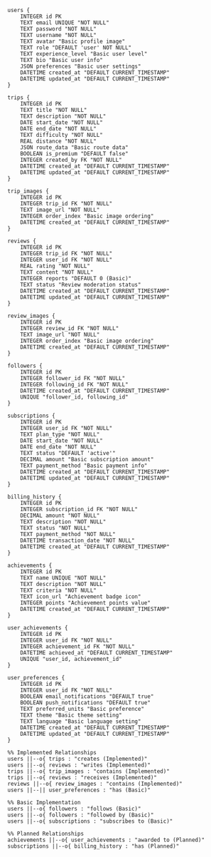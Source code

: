 

    users {
        INTEGER id PK
        TEXT email UNIQUE "NOT NULL"
        TEXT password "NOT NULL"
        TEXT username "NOT NULL"
        TEXT avatar "Basic profile image"
        TEXT role "DEFAULT 'user' NOT NULL"
        TEXT experience_level "Basic user level"
        TEXT bio "Basic user info"
        JSON preferences "Basic user settings"
        DATETIME created_at "DEFAULT CURRENT_TIMESTAMP"
        DATETIME updated_at "DEFAULT CURRENT_TIMESTAMP"
    }

    trips {
        INTEGER id PK
        TEXT title "NOT NULL"
        TEXT description "NOT NULL"
        DATE start_date "NOT NULL"
        DATE end_date "NOT NULL"
        TEXT difficulty "NOT NULL"
        REAL distance "NOT NULL"
        JSON route_data "Basic route data"
        BOOLEAN is_premium "DEFAULT false"
        INTEGER created_by FK "NOT NULL"
        DATETIME created_at "DEFAULT CURRENT_TIMESTAMP"
        DATETIME updated_at "DEFAULT CURRENT_TIMESTAMP"
    }

    trip_images {
        INTEGER id PK
        INTEGER trip_id FK "NOT NULL"
        TEXT image_url "NOT NULL"
        INTEGER order_index "Basic image ordering"
        DATETIME created_at "DEFAULT CURRENT_TIMESTAMP"
    }

    reviews {
        INTEGER id PK
        INTEGER trip_id FK "NOT NULL"
        INTEGER user_id FK "NOT NULL"
        REAL rating "NOT NULL"
        TEXT content "NOT NULL"
        INTEGER reports "DEFAULT 0 (Basic)"
        TEXT status "Review moderation status"
        DATETIME created_at "DEFAULT CURRENT_TIMESTAMP"
        DATETIME updated_at "DEFAULT CURRENT_TIMESTAMP"
    }

    review_images {
        INTEGER id PK
        INTEGER review_id FK "NOT NULL"
        TEXT image_url "NOT NULL"
        INTEGER order_index "Basic image ordering"
        DATETIME created_at "DEFAULT CURRENT_TIMESTAMP"
    }

    followers {
        INTEGER id PK
        INTEGER follower_id FK "NOT NULL"
        INTEGER following_id FK "NOT NULL"
        DATETIME created_at "DEFAULT CURRENT_TIMESTAMP"
        UNIQUE "follower_id, following_id"
    }

    subscriptions {
        INTEGER id PK
        INTEGER user_id FK "NOT NULL"
        TEXT plan_type "NOT NULL"
        DATE start_date "NOT NULL"
        DATE end_date "NOT NULL"
        TEXT status "DEFAULT 'active'"
        DECIMAL amount "Basic subscription amount"
        TEXT payment_method "Basic payment info"
        DATETIME created_at "DEFAULT CURRENT_TIMESTAMP"
        DATETIME updated_at "DEFAULT CURRENT_TIMESTAMP"
    }

    billing_history {
        INTEGER id PK
        INTEGER subscription_id FK "NOT NULL"
        DECIMAL amount "NOT NULL"
        TEXT description "NOT NULL"
        TEXT status "NOT NULL"
        TEXT payment_method "NOT NULL"
        DATETIME transaction_date "NOT NULL"
        DATETIME created_at "DEFAULT CURRENT_TIMESTAMP"
    }

    achievements {
        INTEGER id PK
        TEXT name UNIQUE "NOT NULL"
        TEXT description "NOT NULL"
        TEXT criteria "NOT NULL"
        TEXT icon_url "Achievement badge icon"
        INTEGER points "Achievement points value"
        DATETIME created_at "DEFAULT CURRENT_TIMESTAMP"
    }

    user_achievements {
        INTEGER id PK
        INTEGER user_id FK "NOT NULL"
        INTEGER achievement_id FK "NOT NULL"
        DATETIME achieved_at "DEFAULT CURRENT_TIMESTAMP"
        UNIQUE "user_id, achievement_id"
    }

    user_preferences {
        INTEGER id PK
        INTEGER user_id FK "NOT NULL"
        BOOLEAN email_notifications "DEFAULT true"
        BOOLEAN push_notifications "DEFAULT true"
        TEXT preferred_units "Basic preference"
        TEXT theme "Basic theme setting"
        TEXT language "Basic language setting"
        DATETIME created_at "DEFAULT CURRENT_TIMESTAMP"
        DATETIME updated_at "DEFAULT CURRENT_TIMESTAMP"
    }

    %% Implemented Relationships
    users ||--o{ trips : "creates (Implemented)"
    users ||--o{ reviews : "writes (Implemented)"
    trips ||--o{ trip_images : "contains (Implemented)"
    trips ||--o{ reviews : "receives (Implemented)"
    reviews ||--o{ review_images : "contains (Implemented)"
    users ||--|| user_preferences : "has (Basic)"
    
    %% Basic Implementation
    users ||--o{ followers : "follows (Basic)"
    users ||--o{ followers : "followed by (Basic)"
    users ||--o{ subscriptions : "subscribes to (Basic)"
    
    %% Planned Relationships
    achievements ||--o{ user_achievements : "awarded to (Planned)"
    subscriptions ||--o{ billing_history : "has (Planned)"
